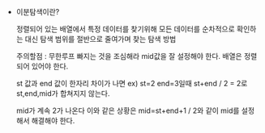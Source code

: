 - 이분탐색이란?

  정렬되어 있는 배열에서 특정 데이터를 찾기위해 모든 데이터를 순차적으로 확인하는 대신 탐색 범위를 절반으로 줄여가며 찾는 탐색 방법

  주의할점 : 무한루프 빠지는 것을 조심해라 mid값을 잘 설정해야 한다. 배열은 정렬 되어 있어야 한다.

  st 값과 end 값이 한자리 차이가 나면 ex) st=2 end=3일때 st+end / 2 = 2로 st,end,mid가 합쳐지지 않는다.

  mid가 계속 2가 나온다 이와 같은 상황은 mid=st+end+1 / 2와 같이 mid를 설정 해서 해결해야 한다.
